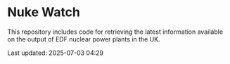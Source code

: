 # Nuke Watch

This repository includes code for retrieving the latest information available on the output of EDF nuclear power plants in the UK.

Last updated: 2025-07-03 04:29
